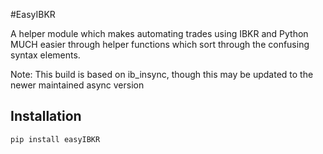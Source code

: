 #EasyIBKR 

A helper module which makes automating trades using IBKR and Python MUCH easier through helper functions 
which sort through the confusing syntax elements.

Note: This build is based on ib_insync, though this may be updated to the newer maintained async version

## Installation

```Bash
pip install easyIBKR 

